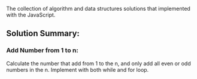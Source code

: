The collection of algorithm and data structures solutions that implemented with the JavaScript.

## Solution Summary:

### Add Number from 1 to n: 
Calculate the number that add from 1 to the n, and only add all even or odd numbers in the n. Implement with both while and for loop. 
